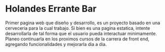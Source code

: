 # Holandes Errante Bar
Primer pagina web que diseño y desarrollo, es un proyecto basado en una cerveceria para la cual trabajo.
Si bien es una pagina estatica, intente desarrollarla de tal forma que el usuario pueda interactuar minimamente. 
Planeo continuarla en los proximos cursos de la carrera de front end, agregando funcionalidades y mejorarla dia a dia.
